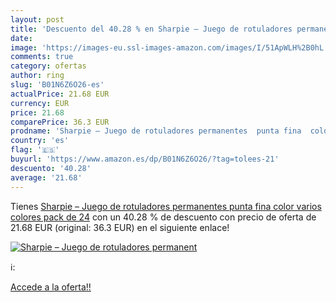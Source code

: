 ```yaml
---
layout: post
title: 'Descuento del 40.28 % en Sharpie – Juego de rotuladores permanent'
date: 
image: 'https://images-eu.ssl-images-amazon.com/images/I/51ApWLH%2B0hL._SL200_.jpg'
comments: true
category: ofertas
author: ring
slug: 'B01N6Z6O26-es'
actualPrice: 21.68 EUR
currency: EUR
price: 21.68
comparePrice: 36.3 EUR
prodname: 'Sharpie – Juego de rotuladores permanentes  punta fina  color varios colores pack de 24'
country: 'es'
flag: '🇪🇸'
buyurl: 'https://www.amazon.es/dp/B01N6Z6O26/?tag=tolees-21'
descuento: '40.28'
average: '21.68'
---
```


Tienes [Sharpie – Juego de rotuladores permanentes  punta fina  color varios colores pack de 24](https://www.amazon.es/dp/B01N6Z6O26/?tag=tolees-21) con un 40.28 % de descuento con precio de oferta de 21.68 EUR (original: 36.3 EUR) en el siguiente enlace!

[![Sharpie – Juego de rotuladores permanent](https://images-eu.ssl-images-amazon.com/images/I/51ApWLH%2B0hL._SL200_.jpg)](https://www.amazon.es/dp/B01N6Z6O26/?tag=tolees-21)

ℹ️:


[Accede a la oferta!!](https://www.amazon.es/dp/B01N6Z6O26/?tag=tolees-21)
